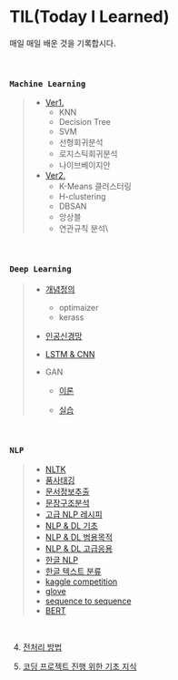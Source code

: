 # TIL(Today I Learned)
매일 매일 배운 것을 기록합시다.

<br>

### `Machine Learning`

> - [Ver1.](https://github.com/jynee/TIL/blob/master/ML/%5BML%5D%20%EA%B8%B0%EC%B4%88.md)
>   - KNN
>   - Decision Tree
>   - SVM
>   - 선형회귀분석
>   - 로지스틱회귀분석
>   - 나이브베이지안
> - [Ver2.](https://github.com/jynee/TIL/blob/master/ML/%5BML%5D%20%EA%B8%B0%EC%B4%88%202.md)
>   - K-Means 클러스터링
>   - H-clustering
>   - DBSAN
>   - 앙상블
>   - 연관규칙 분석\

<br>

### `Deep Learning`

> - [개념정의](https://github.com/jynee/TIL/blob/master/DL/%5BDL%5D%20%EA%B8%B0%EC%B4%88.md)
>   * optimaizer
>   * kerass
>
> - [인공신경망](https://github.com/jynee/TIL/blob/master/DL/%5BDL%5D%20%EC%9D%B8%EA%B3%B5%EC%8B%A0%EA%B2%BD%EB%A7%9D.md)
>
> - [LSTM & CNN](https://github.com/jynee/TIL/blob/master/DL/%5BDL%5D%20CNN.md)
>
> - GAN
>
>   * [이론](https://github.com/jynee/TIL/blob/master/DL/%5BDL%5D%20GAN_%EC%9D%B4%EB%A1%A0.md)
>
>   * [실습](https://github.com/jynee/TIL/blob/master/DL/%5BDL%5D%20GAN.md)
>

<br>

### `NLP`

> * [NLTK](https://github.com/jynee/TIL/blob/master/NLP/%5BNLP%5D%201_nltk%20%EB%93%B1.md)
> * [품사태깅](https://github.com/jynee/TIL/blob/master/NLP/%5BNLP%5D%202_nlp_%ED%92%88%EC%82%AC%20%ED%83%9C%EA%B9%85.md)
> * [문서정보추출](https://github.com/jynee/TIL/blob/master/NLP/%5BNLP%5D%203_nlp_%EB%AC%B8%EC%84%9C%20%EC%A0%95%EB%B3%B4%20%EC%B6%94%EC%B6%9C.md)
> * [문장구조분석](https://github.com/jynee/TIL/blob/master/NLP/%5BNLP%5D%204_nlp_%EB%AC%B8%EC%9E%A5%20%EA%B5%AC%EC%A1%B0%20%EB%B6%84%EC%84%9D.md)
> * [고급 NLP 레시피](https://github.com/jynee/TIL/blob/master/NLP/%5BNLP%5D%205_%EA%B3%A0%EA%B8%89NLP%EB%A0%88%EC%8B%9C%ED%94%BC.md)
> * [NLP & DL 기초](https://github.com/jynee/TIL/blob/master/NLP/%5BNLP%5D%206_nlp%26DL_.md)
> * [NLP & DL 범용목적](https://github.com/jynee/TIL/blob/master/NLP/%5BNLP%5D%207_nlp%26DL(%EB%B2%94%EC%9A%A9%EB%AA%A9%EC%A0%81)_.md)
> * [NLP & DL 고급응용](https://github.com/jynee/TIL/blob/master/NLP/%5BNLP%5D%208_nlp%26DL(%EA%B3%A0%EA%B8%89%EC%9D%91%EC%9A%A9)_.md)
> * [한글 NLP](https://github.com/jynee/TIL/blob/master/NLP/%5BNLP%5D%209_nlp%26DL(%ED%95%9C%EA%B8%80)_.md)
> * [한글 텍스트 분류](https://github.com/jynee/TIL/blob/master/NLP/%5BNLP%5D%2010_nlp%26%ED%85%8D%EC%8A%A4%ED%8A%B8%EB%B6%84%EB%A5%98(%ED%95%9C%EA%B8%80)_.md)
> * [kaggle competition](https://github.com/jynee/TIL/blob/master/NLP/%5BNLP%5D%2011_nlp%26Kaggle%20Competition(%ED%95%9C%EA%B8%80)_.md)
> * [glove](https://github.com/jynee/TIL/blob/master/NLP/%5BNLP%5D%2012_nlp%26glove(%ED%95%9C%EA%B8%80)_.md)
> * [sequence to sequence](https://github.com/jynee/TIL/blob/master/NLP/%5BNLP%5D%2013_1%20nlp%26sequencetosequence(%ED%95%9C%EA%B8%80)_.md)
> * [BERT](https://github.com/jynee/TIL/blob/master/NLP/%5BNLP%5D%2013_3%20nlp%26BERT(%ED%95%9C%EA%B8%80)_.md)

<br>

4. [전처리 방법](https://github.com/jynee/TIL/blob/master/%5BData%5D%20%EC%A0%84%EC%B2%98%EB%A6%AC.md)

5. [코딩 프로젝트 진행 위한 기초 지식](https://github.com/jynee/TIL/blob/master/%ED%94%84%EB%A1%9C%EC%A0%9D%ED%8A%B8%20%EA%B8%B0%EC%B4%88%20%EB%8B%A4%EC%A7%80%EA%B8%B0.md)